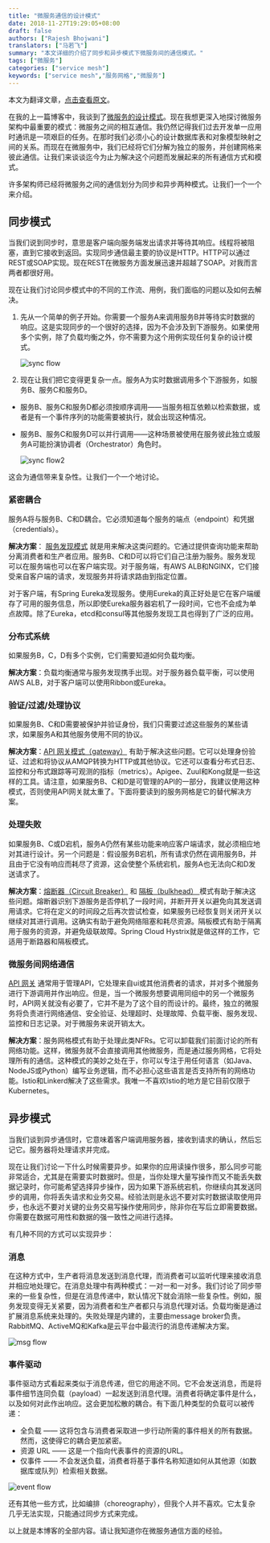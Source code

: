 ```yaml
---
title: "微服务通信的设计模式"
date: 2018-11-27T19:29:05+08:00
draft: false
authors: ["Rajesh Bhojwani"]
translators: ["马若飞"]
summary: "本文详细的介绍了同步和异步模式下微服务间的通信模式。"
tags: ["微服务"]
categories: ["service mesh"]
keywords: ["service mesh","服务网格","微服务"]
---
```


本文为翻译文章，[点击查看原文](https://dzone.com/users/468979/rajesh.bhojwani.html)。

在我的上一篇博客中，我谈到了[微服务的设计模式](https://dzone.com/articles/design-patterns-for-microservices)。现在我想更深入地探讨微服务架构中最重要的模式：微服务之间的相互通信。我仍然记得我们过去开发单一应用时通讯是一项艰巨的任务。在那时我们必须小心的设计数据库表和对象模型映射之间的关系。而现在在微服务中，我们已经将它们分解为独立的服务，并创建网格来彼此通信。让我们来谈谈迄今为止为解决这个问题而发展起来的所有通信方式和模式。

许多架构师已经将微服务之间的通信划分为同步和异步两种模式。让我们一个一个来介绍。

## 同步模式

当我们说到同步时，意思是客户端向服务端发出请求并等待其响应。线程将被阻塞，直到它接收到返回。实现同步通信最主要的协议是HTTP。HTTP可以通过REST或SOAP实现。现在REST在微服务方面发展迅速并超越了SOAP。对我而言两者都很好用。

现在让我们讨论同步模式中的不同的工作流、用例，我们面临的问题以及如何去解决。

1. 先从一个简单的例子开始。你需要一个服务A来调用服务B并等待实时数据的响应。这是实现同步的一个很好的选择，因为不会涉及到下游服务。如果使用多个实例，除了负载均衡之外，你不需要为这个用例实现任何复杂的设计模式。

   ![sync flow](https://raw.githubusercontent.com/servicemesher/website/master/content/blog/design-patterns-for-microservice-communication/006tNbRwly1fxlg5e91x1j30fc04yt8l.jpg)

2. 现在让我们把它变得更复杂一点。服务A为实时数据调用多个下游服务，如服务B、服务C和服务D。

- 服务B、服务C和服务D都必须按顺序调用——当服务相互依赖以检索数据，或者是有一个事件序列的功能需要被执行，就会出现这种情况。

- 服务B、服务C和服务D可以并行调用——这种场景被使用在服务彼此独立或服务A可能扮演协调者（Orchestrator）角色时。

  ![sync flow2](https://raw.githubusercontent.com/servicemesher/website/master/content/blog/design-patterns-for-microservice-communication/006tNbRwly1fxlgbk5vfbj30g609rwei.jpg)

这会为通信带来复杂性。让我们一个一个地讨论。

### 紧密耦合

服务A将与服务B、C和D耦合。它必须知道每个服务的端点（endpoint）和凭据（credentials）。

**解决方案**： [服务发现模式](https://www.rajeshbhojwani.co.in/2018/11/design-patterns-for-microservices.html) 就是用来解决这类问题的。它通过提供查询功能来帮助分离消费者和生产者应用。服务B、C和D可以将它们自己注册为服务。服务发现可以在服务端也可以在客户端实现。对于服务端，有AWS ALB和NGINX，它们接受来自客户端的请求，发现服务并将请求路由到指定位置。

对于客户端，有Spring Eureka发现服务。使用Eureka的真正好处是它在客户端缓存了可用的服务信息，所以即使Eureka服务器宕机了一段时间，它也不会成为单点故障。除了Eureka，etcd和consul等其他服务发现工具也得到了广泛的应用。

### 分布式系统

如果服务B，C，D有多个实例，它们需要知道如何负载均衡。

**解决方案**：负载均衡通常与服务发现携手出现。对于服务器负载平衡，可以使用AWS ALB，对于客户端可以使用Ribbon或Eureka。

### 验证/过滤/处理协议

如果服务B、C和D需要被保护并验证身份，我们只需要过滤这些服务的某些请求，如果服务A和其他服务使用不同的协议。

**解决方案**：[API 网关模式（gateway）](http://www.rajeshbhojwani.co.in/2018/11/design-patterns-for-microservices.html) 有助于解决这些问题。它可以处理身份验证、过滤和将协议从AMQP转换为HTTP或其他协议。它还可以查看分布式日志、监控和分布式跟踪等可观测的指标（metrics）。Apigee、Zuul和Kong就是一些这样的工具。请注意，如果服务B、C和D是可管理的API的一部分，我建议使用这种模式，否则使用API网关就太重了。下面将要读到的服务网格是它的替代解决方案。

### 处理失败

如果服务B、C或D宕机，服务A仍然有某些功能来响应客户端请求，就必须相应地对其进行设计。另一个问题是：假设服务B宕机，所有请求仍然在调用服务B，并且由于它没有响应而耗尽了资源，这会使整个系统宕机，服务A也无法向C和D发送请求了。

**解决方案**：[熔断器（Circuit Breaker）](http://www.rajeshbhojwani.co.in/2018/11/design-patterns-for-microservices.html) 和 [隔板（bulkhead） ](https://docs.microsoft.com/en-us/azure/architecture/patterns/bulkhead)模式有助于解决这些问题。熔断器识别下游服务是否停机了一段时间，并断开开关以避免向其发送调用请求。它将在定义的时间段之后再次尝试检查，如果服务已经恢复则关闭开关以继续对其进行调用。这确实有助于避免网络阻塞和耗尽资源。隔板模式有助于隔离用于服务的资源，并避免级联故障。Spring Cloud Hystrix就是做这样的工作，它适用于断路器和隔板模式。

### 微服务间网络通信

[API 网关](http://www.rajeshbhojwani.co.in/2018/11/design-patterns-for-microservices.html) 通常用于管理API，它处理来自ui或其他消费者的请求，并对多个微服务进行下游调用并作出响应。但是，当一个微服务想要调用同组中的另一个微服务时，API网关就没有必要了，它并不是为了这个目的而设计的。最终，独立的微服务将负责进行网络通信、安全验证、处理超时、处理故障、负载平衡、服务发现、监控和日志记录。对于微服务来说开销太大。

**解决方案**：服务网格模式有助于处理此类NFRs。它可以卸载我们前面讨论的所有网络功能。这样，微服务就不会直接调用其他微服务，而是通过服务网格，它将处理所有的通信。这种模式的美妙之处在于，你可以专注于用任何语言（如Java、NodeJS或Python）编写业务逻辑，而不必担心这些语言是否支持所有的网络功能。Istio和Linkerd解决了这些需求。我唯一不喜欢Istio的地方是它目前仅限于Kubernetes。

## 异步模式

当我们谈到异步通信时，它意味着客户端调用服务器，接收到请求的确认，然后忘记它。服务器将处理请求并完成。

现在让我们讨论一下什么时候需要异步。如果你的应用读操作很多，那么同步可能非常适合，尤其是在需要实时数据时。但是，当你处理大量写操作而又不能丢失数据记录时，你可能希望选择异步操作，因为如果下游系统宕机，你继续向其发送同步的调用，你将丢失请求和业务交易。经验法则是永远不要对实时数据读取使用异步，也永远不要对关键的业务交易写操作使用同步，除非你在写后立即需要数据。你需要在数据可用性和数据的强一致性之间进行选择。

有几种不同的方式可以实现异步：

### 消息

在这种方式中，生产者将消息发送到消息代理，而消费者可以监听代理来接收消息并相应地处理它。在消息处理中有两种模式：一对一和一对多。我们讨论了同步带来的一些复杂性，但是在消息传递中，默认情况下就会消除一些复杂性。例如，服务发现变得无关紧要，因为消费者和生产者都只与消息代理对话。负载均衡是通过扩展消息系统来处理的。失败处理是内建的，主要由message broker负责。RabbitMQ、ActiveMQ和Kafka是云平台中最流行的消息传递解决方案。

![msg flow](https://raw.githubusercontent.com/servicemesher/website/master/content/blog/design-patterns-for-microservice-communication/006tNbRwly1fxlhh1zzvuj30kj0coaa7.jpg)

### 事件驱动

事件驱动方式看起来类似于消息传递，但它的用途不同。它不会发送消息，而是将事件细节连同负载（payload）一起发送到消息代理。消费者将确定事件是什么，以及如何对此作出响应。这会更加松散的耦合。有下面几种类型的负载可以被传递：

- 全负载 —— 这将包含与消费者采取进一步行动所需的事件相关的所有数据。然而，这使得它的耦合更加紧密。
- 资源 URL —— 这是一个指向代表事件的资源的URL。
- 仅事件 —— 不会发送负载，消费者将基于事件名称知道如何从其他源（如数据库或队列）检索相关数据。

![event flow](https://raw.githubusercontent.com/servicemesher/website/master/content/blog/design-patterns-for-microservice-communication/006tNbRwly1fxlhpapghaj30ll0a8mx7.jpg)

还有其他一些方式，比如编排（choreography），但我个人并不喜欢。它太复杂几乎无法实现，只能通过同步方式来完成。

以上就是本博客的全部内容。请让我知道你在微服务通信方面的经验。
